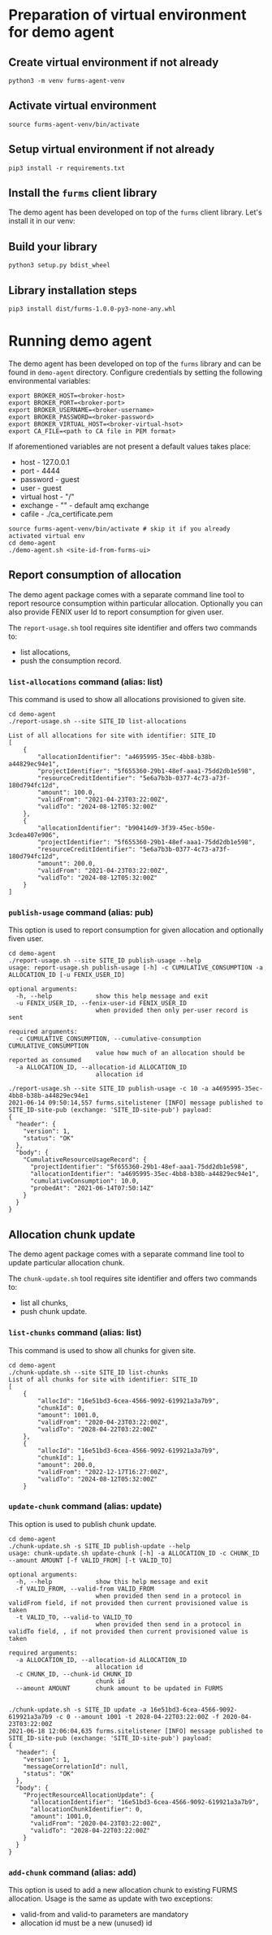 # Preparation of virtual environment for demo agent

## Create virtual environment if not already

```
python3 -m venv furms-agent-venv
```

## Activate virtual environment

```
source furms-agent-venv/bin/activate
```

## Setup virtual environment if not already

```
pip3 install -r requirements.txt
```

## Install the `furms` client library
The demo agent has been developed on top of the `furms` client library.
Let's install it in our venv:
## Build your library

```
python3 setup.py bdist_wheel
```

## Library installation steps

```
pip3 install dist/furms-1.0.0-py3-none-any.whl
```


# Running demo agent
The demo agent has been developed on top of the `furms` library and can be found in `demo-agent` directory.
Configure credentials by setting the following environmental variables:

```
export BROKER_HOST=<broker-host>
export BROKER_PORT=<broker-port>
export BROKER_USERNAME=<broker-username>
export BROKER_PASSWORD=<broker-password>
export BROKER_VIRTUAL_HOST=<broker-virtual-hsot>
export CA_FILE=<path to CA file in PEM format>
```

If aforementioned variables are not present a default values takes place:
* host - 127.0.0.1
* port - 4444
* password - guest
* user - guest
* virtual host - "/"
* exchange - "" - default amq exchange
* cafile - ./ca_certificate.pem

```
source furms-agent-venv/bin/activate # skip it if you already activated virtual env
cd demo-agent
./demo-agent.sh <site-id-from-furms-ui>
```

## Report consumption of allocation
The demo agent package comes with a separate command line tool to report resource consumption within particular allocation. Optionally you can also provide FENIX user Id to report consumption for given user.

The `report-usage.sh` tool requires site identifier and offers two commands to: 
* list allocations,
* push the consumption record.

### `list-allocations` command (alias: list)
This command is used to show all allocations provisioned to given site. 

```
cd demo-agent
./report-usage.sh --site SITE_ID list-allocations

List of all allocations for site with identifier: SITE_ID
[
    {
        "allocationIdentifier": "a4695995-35ec-4bb8-b38b-a44829ec94e1",
        "projectIdentifier": "5f655360-29b1-48ef-aaa1-75dd2db1e598",
        "resourceCreditIdentifier": "5e6a7b3b-0377-4c73-a73f-180d794fc12d",
        "amount": 100.0,
        "validFrom": "2021-04-23T03:22:00Z",
        "validTo": "2024-08-12T05:32:00Z"
    },
    {
        "allocationIdentifier": "b90414d9-3f39-45ec-b50e-3cdea407e906",
        "projectIdentifier": "5f655360-29b1-48ef-aaa1-75dd2db1e598",
        "resourceCreditIdentifier": "5e6a7b3b-0377-4c73-a73f-180d794fc12d",
        "amount": 200.0,
        "validFrom": "2021-04-23T03:22:00Z",
        "validTo": "2024-08-12T05:32:00Z"
    }
]
```

### `publish-usage` command (alias: pub)
This option is used to report consumption for given allocation and optionally fiven user.

```
cd demo-agent
./report-usage.sh --site SITE_ID publish-usage --help
usage: report-usage.sh publish-usage [-h] -c CUMULATIVE_CONSUMPTION -a ALLOCATION_ID [-u FENIX_USER_ID]

optional arguments:
  -h, --help            show this help message and exit
  -u FENIX_USER_ID, --fenix-user-id FENIX_USER_ID
                        when provided then only per-user record is sent

required arguments:
  -c CUMULATIVE_CONSUMPTION, --cumulative-consumption CUMULATIVE_CONSUMPTION
                        value how much of an allocation should be reported as consumed
  -a ALLOCATION_ID, --allocation-id ALLOCATION_ID
                        allocation id

./report-usage.sh --site SITE_ID publish-usage -c 10 -a a4695995-35ec-4bb8-b38b-a44829ec94e1
2021-06-14 09:50:14,557 furms.sitelistener [INFO] message published to SITE_ID-site-pub (exchange: 'SITE_ID-site-pub') payload:
{
  "header": {
    "version": 1,
    "status": "OK"
  },
  "body": {
    "CumulativeResourceUsageRecord": {
      "projectIdentifier": "5f655360-29b1-48ef-aaa1-75dd2db1e598",
      "allocationIdentifier": "a4695995-35ec-4bb8-b38b-a44829ec94e1",
      "cumulativeConsumption": 10.0,
      "probedAt": "2021-06-14T07:50:14Z"
    }
  }
}
```

## Allocation chunk update
The demo agent package comes with a separate command line tool to update particular allocation chunk.

The `chunk-update.sh` tool requires site identifier and offers two commands to: 
* list all chunks,
* push chunk update.

### `list-chunks` command (alias: list)
This command is used to show all chunks for given site. 

```
cd demo-agent
./chunk-update.sh --site SITE_ID list-chunks
List of all chunks for site with identifier: SITE_ID
[
    {
        "allocId": "16e51bd3-6cea-4566-9092-619921a3a7b9",
        "chunkId": 0,
        "amount": 1001.0,
        "validFrom": "2020-04-23T03:22:00Z",
        "validTo": "2028-04-22T03:22:00Z"
    },
    {
        "allocId": "16e51bd3-6cea-4566-9092-619921a3a7b9",
        "chunkId": 1,
        "amount": 200.0,
        "validFrom": "2022-12-17T16:27:00Z",
        "validTo": "2024-08-12T05:32:00Z"
    }
```

### `update-chunk` command (alias: update)
This option is used to publish chunk update.

```
cd demo-agent
./chunk-update.sh -s SITE_ID publish-update --help
usage: chunk-update.sh update-chunk [-h] -a ALLOCATION_ID -c CHUNK_ID --amount AMOUNT [-f VALID_FROM] [-t VALID_TO]

optional arguments:
  -h, --help            show this help message and exit
  -f VALID_FROM, --valid-from VALID_FROM
                        when provided then send in a protocol in validFrom field, if not provided then current provisioned value is taken
  -t VALID_TO, --valid-to VALID_TO
                        when provided then send in a protocol in validTo field, , if not provided then current provisioned value is taken

required arguments:
  -a ALLOCATION_ID, --allocation-id ALLOCATION_ID
                        allocation id
  -c CHUNK_ID, --chunk-id CHUNK_ID
                        chunk id
  --amount AMOUNT       chunk amount to be updated in FURMS


./chunk-update.sh -s SITE_ID update -a 16e51bd3-6cea-4566-9092-619921a3a7b9 -c 0 --amount 1001 -t 2028-04-22T03:22:00Z -f 2020-04-23T03:22:00Z
2021-06-18 12:06:04,635 furms.sitelistener [INFO] message published to SITE_ID-site-pub (exchange: 'SITE_ID-site-pub') payload:
{
  "header": {
    "version": 1,
    "messageCorrelationId": null,
    "status": "OK"
  },
  "body": {
    "ProjectResourceAllocationUpdate": {
      "allocationIdentifier": "16e51bd3-6cea-4566-9092-619921a3a7b9",
      "allocationChunkIdentifier": 0,
      "amount": 1001.0,
      "validFrom": "2020-04-23T03:22:00Z",
      "validTo": "2028-04-22T03:22:00Z"
    }
  }
}
```

### `add-chunk` command (alias: add)
This option is used to add a new allocation chunk to existing FURMS allocation. Usage is the same as update with two exceptions:

* valid-from and valid-to parameters are mandatory
* allocation id must be a new (unused) id
